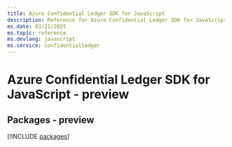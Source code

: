 ```yaml
---
title: Azure Confidential Ledger SDK for JavaScript
description: Reference for Azure Confidential Ledger SDK for JavaScript
ms.date: 03/21/2025
ms.topic: reference
ms.devlang: javascript
ms.service: confidentialledger
---
```

# Azure Confidential Ledger SDK for JavaScript - preview
## Packages - preview
[!INCLUDE [packages](confidential-ledger-index.md)]
